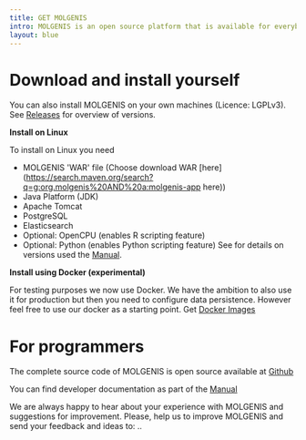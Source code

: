 ```yaml
---
title: GET MOLGENIS
intro: MOLGENIS is an open source platform that is available for everybody. We have different options for getting access to MOLGENIS and using MOLGENIS, depending on your wishes and needs.
layout: blue
---
```


# Download and install yourself
You can also install MOLGENIS on your own machines (Licence: LGPLv3). See [Releases](https://github.com/molgenis/molgenis/releases) for overview of versions.

**Install on Linux**  

To install on Linux you need
* MOLGENIS 'WAR' file (Choose download WAR [here](https://search.maven.org/search?q=g:org.molgenis%20AND%20a:molgenis-app here))
* Java Platform (JDK)
* Apache Tomcat
* PostgreSQL
* Elasticsearch
* Optional: OpenCPU (enables R scripting feature)
* Optional: Python (enables Python scripting feature)
See for details on versions used the [Manual](https://molgenis.gitbooks.io/molgenis/content/quickstart/guide-tomcat.html).

**Install using Docker (experimental)**

For testing purposes we now use Docker. We have the ambition to also use it for production but then you need to configure data persistence. However feel free to use our docker as a starting point. Get [Docker Images](https://github.com/molgenis/docker)

# For programmers
The complete source code of MOLGENIS is open source available at [Github](http://github.com/molgenis/molgenis)

You can find developer documentation as part of the [Manual](https://molgenis.gitbooks.io)

We are always happy to hear about your experience with MOLGENIS and suggestions for improvement. Please, help us to improve MOLGENIS and send your feedback and ideas to: ..
